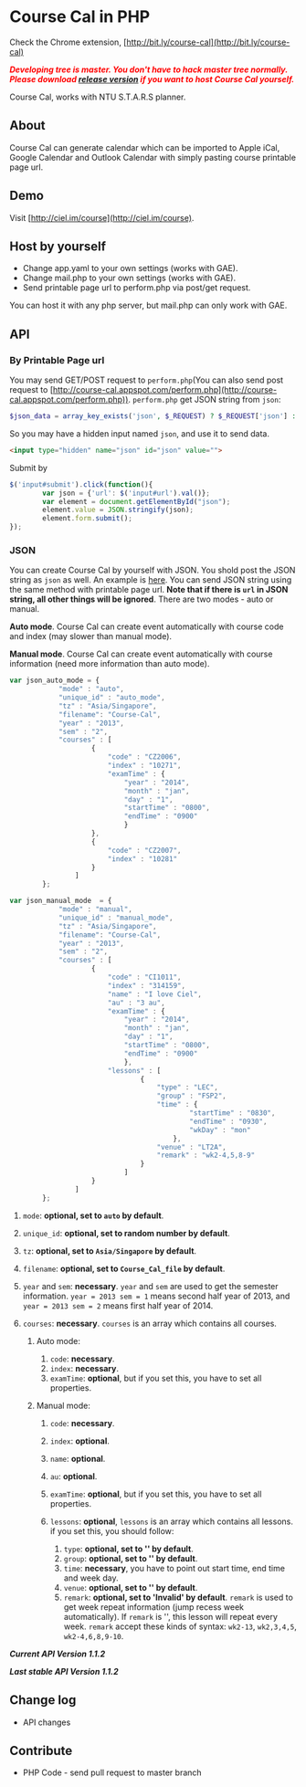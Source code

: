 Course Cal in PHP
======

Check the Chrome extension, [http://bit.ly/course-cal](http://bit.ly/course-cal)

***<font color="red">Developing tree is master. You don't have to hack master tree normally. Please download [release version](https://github.com/imwithye/course/releases) if you want to host Course Cal yourself.</font>***

Course Cal, works with NTU S.T.A.R.S planner.

## About
Course Cal can generate calendar which can be imported to Apple iCal, Google Calendar and Outlook Calendar with simply pasting course printable page url.

## Demo
Visit [http://ciel.im/course](http://ciel.im/course).

## Host by yourself
* Change app.yaml to your own settings (works with GAE).
* Change mail.php to your own settings (works with GAE).
* Send printable page url to perform.php via post/get request.

You can host it with any php server, but mail.php can only work with GAE.

## API

### By Printable Page url
You may send GET/POST request to  `perform.php`(You can also send post request to [http://course-cal.appspot.com/perform.php](http://course-cal.appspot.com/perform.php)). `perform.php` get JSON string from `json`: 

```PHP
$json_data = array_key_exists('json', $_REQUEST) ? $_REQUEST['json'] : null;
```
So you may have a hidden input named `json`, and use it to send data.

```HTML
<input type="hidden" name="json" id="json" value="">
```

Submit by

```JavaScript
$('input#submit').click(function(){
        var json = {'url': $('input#url').val()};
        var element = document.getElementById("json");
        element.value = JSON.stringify(json);
        element.form.submit();
});
```

### JSON
You can create Course Cal by yourself with JSON. You shold post the JSON string as `json` as well. An example is [here](https://github.com/imwithye/course/blob/master/test/test_perform_json.php). You can send JSON string using the same method with printable page url. **Note that if there is `url` in JSON string, all other things will be ignored**. There are two modes - auto or manual.

**Auto mode**. Course Cal can create event automatically with course code and index (may slower than manual mode).

**Manual mode**. Course Cal can create event automatically with course information (need more information than auto mode).

```JavaScript
var json_auto_mode = {
			"mode" : "auto",
			"unique_id" : "auto_mode",
			"tz" : "Asia/Singapore",
			"filename": "Course-Cal",
			"year" : "2013",
			"sem" : "2",
			"courses" : [
					{
						"code" : "CZ2006",
						"index" : "10271",
						"examTime" : {
							"year" : "2014",
							"month" : "jan",
							"day" : "1",
							"startTime" : "0800",
							"endTime" : "0900"
							}
					},
					{
						"code" : "CZ2007",
						"index" : "10281"
					}
				]
		};

var json_manual_mode  = {
			"mode" : "manual",
			"unique_id" : "manual_mode",
			"tz" : "Asia/Singapore",
			"filename": "Course-Cal",
			"year" : "2013",
			"sem" : "2",
			"courses" : [
					{
						"code" : "CI1011",
						"index" : "314159",
						"name" : "I love Ciel",
						"au" : "3 au",
						"examTime" : {
							"year" : "2014",
							"month" : "jan",
							"day" : "1",
							"startTime" : "0800",
							"endTime" : "0900"
							},
						"lessons" : [
								{
									"type" : "LEC",
									"group" : "FSP2",
									"time" : {
											"startTime" : "0830",
											"endTime" : "0930",
											"wkDay" : "mon"
										},
									"venue" : "LT2A",
									"remark" : "wk2-4,5,8-9"
								}
							]
					}
				]
		};
```

1. `mode`: **optional, set to `auto` by default**.
2. `unique_id`: **optional, set to random number by default**.
3. `tz`: **optional, set to `Asia/Singapore` by default**.
4. `filename`: **optional, set to `Course_Cal_file` by default**.
5. `year` and `sem`: **necessary**. `year` and `sem` are used to get the semester information. `year = 2013 sem = 1` means second half year of 2013, and `year = 2013 sem = 2` means first half year of 2014.
6. `courses`: **necessary**. `courses` is an array which contains all courses.

	1. Auto mode:
		
		1. `code`: **necessary**.
		2. `index`: **necessary**.
		3. `examTime`: **optional**, but if you set this, you have to set all properties.
	
	2. Manual mode:
		
		1. `code`: **necessary**.
		2. `index`: **optional**.
		3. `name`: **optional**.
		4. `au`: **optional**.
		5. `examTime`: **optional**, but if you set this, you have to set all properties.
		6. `lessons`: **optional**, `lessons` is an array which contains all lessons. if you set this, you should follow:
		
			1. `type`: **optional, set to '' by default**.
			2. `group`: **optional, set to '' by default**.
			3. `time`: **necessary**, you have to point out start time, end time and week day.
			4. `venue`: **optional, set to '' by default**.
			5. `remark`: **optional, set to 'Invalid' by default**. `remark` is used to get week repeat information (jump recess week automatically). If `remark` is '', this lesson will repeat every week. `remark` accept these kinds of syntax: `wk2-13`, `wk2,3,4,5`, `wk2-4,6,8,9-10`.

***Current API Version 1.1.2***

***Last stable API Version 1.1.2***

## Change log
* API changes

## Contribute
* PHP Code - send pull request to master branch